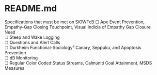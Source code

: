 README.md
=========

Specifications that must be met on SiOWTcB
☐ Ape Event Prevention, Empathy-Gap Closing Touchpoint, Visual Indicia of Empathy Gap Closure Need  
☐ Steep and Wake Logging  
☐ Questions and Alert Calls  
☐ Durkheim Functional-Sociology⁵ Canary, Seppuku, and Apoptosis Prevention  
☐ dB Monitoring  
☐ Regular Color Coded Status Streams, Calmuniti Goal Attainment, MSDS Measures  